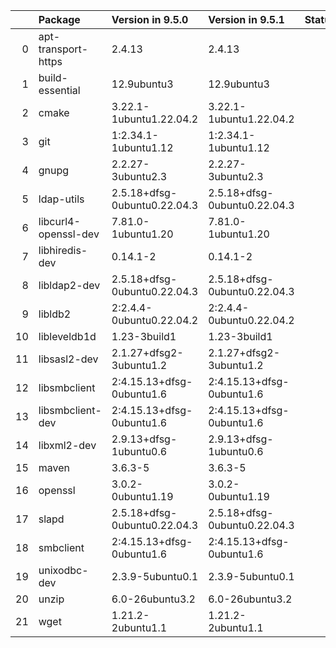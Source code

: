 <!-- markdown-link-check-disable -->

|    | Package              | Version in 9.5.0             | Version in 9.5.1             | Status   |
|---:|:---------------------|:-----------------------------|:-----------------------------|:---------|
|  0 | apt-transport-https  | 2.4.13                       | 2.4.13                       |          |
|  1 | build-essential      | 12.9ubuntu3                  | 12.9ubuntu3                  |          |
|  2 | cmake                | 3.22.1-1ubuntu1.22.04.2      | 3.22.1-1ubuntu1.22.04.2      |          |
|  3 | git                  | 1:2.34.1-1ubuntu1.12         | 1:2.34.1-1ubuntu1.12         |          |
|  4 | gnupg                | 2.2.27-3ubuntu2.3            | 2.2.27-3ubuntu2.3            |          |
|  5 | ldap-utils           | 2.5.18+dfsg-0ubuntu0.22.04.3 | 2.5.18+dfsg-0ubuntu0.22.04.3 |          |
|  6 | libcurl4-openssl-dev | 7.81.0-1ubuntu1.20           | 7.81.0-1ubuntu1.20           |          |
|  7 | libhiredis-dev       | 0.14.1-2                     | 0.14.1-2                     |          |
|  8 | libldap2-dev         | 2.5.18+dfsg-0ubuntu0.22.04.3 | 2.5.18+dfsg-0ubuntu0.22.04.3 |          |
|  9 | libldb2              | 2:2.4.4-0ubuntu0.22.04.2     | 2:2.4.4-0ubuntu0.22.04.2     |          |
| 10 | libleveldb1d         | 1.23-3build1                 | 1.23-3build1                 |          |
| 11 | libsasl2-dev         | 2.1.27+dfsg2-3ubuntu1.2      | 2.1.27+dfsg2-3ubuntu1.2      |          |
| 12 | libsmbclient         | 2:4.15.13+dfsg-0ubuntu1.6    | 2:4.15.13+dfsg-0ubuntu1.6    |          |
| 13 | libsmbclient-dev     | 2:4.15.13+dfsg-0ubuntu1.6    | 2:4.15.13+dfsg-0ubuntu1.6    |          |
| 14 | libxml2-dev          | 2.9.13+dfsg-1ubuntu0.6       | 2.9.13+dfsg-1ubuntu0.6       |          |
| 15 | maven                | 3.6.3-5                      | 3.6.3-5                      |          |
| 16 | openssl              | 3.0.2-0ubuntu1.19            | 3.0.2-0ubuntu1.19            |          |
| 17 | slapd                | 2.5.18+dfsg-0ubuntu0.22.04.3 | 2.5.18+dfsg-0ubuntu0.22.04.3 |          |
| 18 | smbclient            | 2:4.15.13+dfsg-0ubuntu1.6    | 2:4.15.13+dfsg-0ubuntu1.6    |          |
| 19 | unixodbc-dev         | 2.3.9-5ubuntu0.1             | 2.3.9-5ubuntu0.1             |          |
| 20 | unzip                | 6.0-26ubuntu3.2              | 6.0-26ubuntu3.2              |          |
| 21 | wget                 | 1.21.2-2ubuntu1.1            | 1.21.2-2ubuntu1.1            |          |